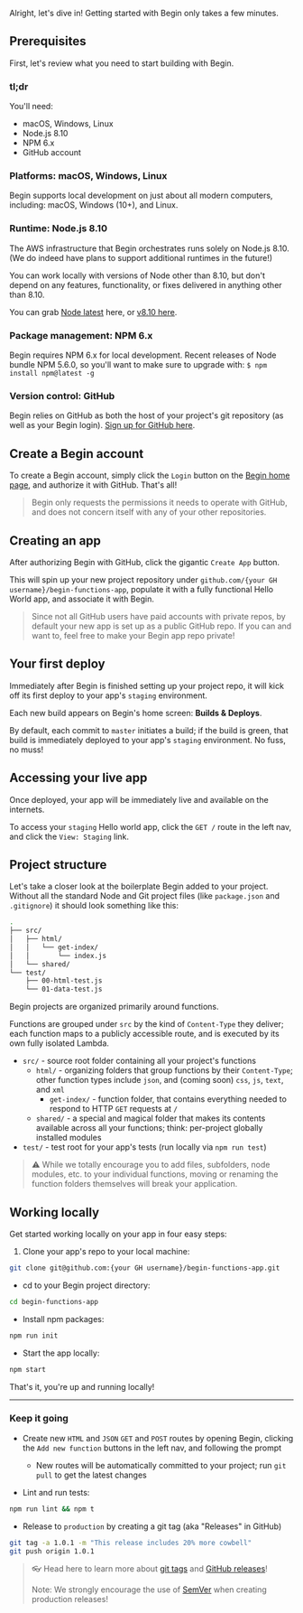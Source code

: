 Alright, let's dive in! Getting started with Begin only takes a few minutes.

## Prerequisites

First, let's review what you need to start building with Begin.


### tl;dr
You'll need:
- macOS, Windows, Linux
- Node.js 8.10
- NPM 6.x
- GitHub account


### Platforms: macOS, Windows, Linux

Begin supports local development on just about all modern computers, including: macOS, Windows (10+), and Linux.


### Runtime: Node.js 8.10

The AWS infrastructure that Begin orchestrates runs solely on Node.js 8.10. (We do indeed have plans to support additional runtimes in the future!)

You can work locally with versions of Node other than 8.10, but don't depend on any features, functionality, or fixes delivered in anything other than 8.10.

You can grab [Node latest](https://nodejs.org/en/download/) here, or [v8.10 here](https://nodejs.org/dist/v8.10.0/).


### Package management: NPM 6.x

Begin requires NPM 6.x for local development. Recent releases of Node bundle NPM 5.6.0, so you'll want to make sure to upgrade with: `$ npm install npm@latest -g`


### Version control: GitHub

Begin relies on GitHub as both the host of your project's git repository (as well as your Begin login). [Sign up for GitHub here](https://github.com/join).


## Create a Begin account

To create a Begin account, simply click the `Login` button on the [Begin home page](https://begin.com), and authorize it with GitHub. That's all!

> Begin only requests the permissions it needs to operate with GitHub, and does not concern itself with any of your other repositories.


## Creating an app

After authorizing Begin with GitHub, click the gigantic `Create App` button.

<!-- @todo - update soon with expanded information on app creation -->

This will spin up your new project repository under `github.com/{your GH username}/begin-functions-app`, populate it with a fully functional Hello World app, and associate it with Begin.

> Since not all GitHub users have paid accounts with private repos, by default your new app is set up as a public GitHub repo. If you can and want to, feel free to make your Begin app repo private!


## Your first deploy

Immediately after Begin is finished setting up your project repo, it will kick off its first deploy to your app's `staging` environment.

Each new build appears on Begin's home screen: **Builds & Deploys**.

By default, each commit to `master` initiates a build; if the build is green, that build is immediately deployed to your app's `staging` environment. No fuss, no muss!

<!-- @todo - link to upcoming environments + deploys doc(s) re. deploying to master -->


## Accessing your live app

Once deployed, your app will be immediately live and available on the internets.

To access your `staging` Hello world app, click the `GET /` route in the left nav, and click the `View: Staging` link.


## Project structure

Let's take a closer look at the boilerplate Begin added to your project. Without all the standard Node and Git project files (like `package.json` and `.gitignore`) it should look something like this:

```bash
.
├── src/
│   ├── html/
│   │   └── get-index/
│   │       └── index.js
│   └── shared/
└── test/
    ├── 00-html-test.js
    └── 01-data-test.js
```

Begin projects are organized primarily around functions.

Functions are grouped under `src` by the kind of `Content-Type` they deliver; each function maps to a publicly accessible route, and is executed by its own fully isolated Lambda.

- `src/` - source root folder containing all your project's functions
  - `html/` - organizing folders that group functions by their `Content-Type`; other function types include `json`, and (coming soon) `css`, `js`, `text`, and `xml`
    - `get-index/` - function folder, that contains everything needed to respond to HTTP `GET` requests at `/`
  - `shared/` - a special and magical folder that makes its contents available across all your functions; think: per-project globally installed modules
- `test/` - test root for your app's tests (run locally via `npm run test`)

> ⚠️ While we totally encourage you to add files, subfolders, node modules, etc. to your individual functions, moving or renaming the function folders themselves will break your application.

<!-- @todo - link to upcoming project structure doc(s) -->


## Working locally

Get started working locally on your app in four easy steps:

1. Clone your app's repo to your local machine:
```bash
git clone git@github.com:{your GH username}/begin-functions-app.git
```

- cd to your Begin project directory:
```bash
cd begin-functions-app
```

- Install npm packages:
```bash
npm run init
```

- Start the app locally:
```bash
npm start
```

That's it, you're up and running locally!

---

### Keep it going

- Create new `HTML` and `JSON` `GET` and `POST` routes by opening Begin, clicking the `Add new function` buttons in the left nav, and following the prompt
  - New routes will be automatically committed to your project; run `git pull` to get the latest changes

- Lint and run tests:
```bash
npm run lint && npm t
```

- Release to `production` by creating a git tag (aka "Releases" in GitHub) 
```bash
git tag -a 1.0.1 -m "This release includes 20% more cowbell"
git push origin 1.0.1
```

> 👓 Head here to learn more about [git tags](https://git-scm.com/book/en/v2/Git-Basics-Tagging) and [GitHub releases](https://help.github.com/articles/about-releases/)!
> 
> Note: We strongly encourage the use of [SemVer](https://semver.org/) when creating production releases!
